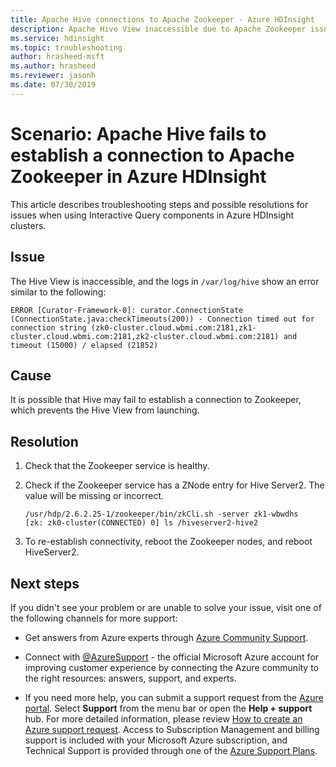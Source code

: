```yaml
---
title: Apache Hive connections to Apache Zookeeper - Azure HDInsight
description: Apache Hive View inaccessible due to Apache Zookeeper issues in Azure HDInsight
ms.service: hdinsight
ms.topic: troubleshooting
author: hrasheed-msft
ms.author: hrasheed
ms.reviewer: jasonh
ms.date: 07/30/2019
---
```


# Scenario: Apache Hive fails to establish a connection to Apache Zookeeper in Azure HDInsight

This article describes troubleshooting steps and possible resolutions for issues when using Interactive Query components in Azure HDInsight clusters.

## Issue

The Hive View is inaccessible, and the logs in `/var/log/hive` show an error similar to the following:

```
ERROR [Curator-Framework-0]: curator.ConnectionState (ConnectionState.java:checkTimeouts(200)) - Connection timed out for connection string (zk0-cluster.cloud.wbmi.com:2181,zk1-cluster.cloud.wbmi.com:2181,zk2-cluster.cloud.wbmi.com:2181) and timeout (15000) / elapsed (21852)
```

## Cause

It is possible that Hive may fail to establish a connection to Zookeeper, which prevents the Hive View from launching.

## Resolution

1. Check that the Zookeeper service is healthy.

1. Check if the Zookeeper service has a ZNode entry for Hive Server2. The value will be missing or incorrect.

    ```
    /usr/hdp/2.6.2.25-1/zookeeper/bin/zkCli.sh -server zk1-wbwdhs
    [zk: zk0-cluster(CONNECTED) 0] ls /hiveserver2-hive2
    ```

1. To re-establish connectivity, reboot the Zookeeper nodes, and reboot HiveServer2.

## Next steps

If you didn't see your problem or are unable to solve your issue, visit one of the following channels for more support:

* Get answers from Azure experts through [Azure Community Support](https://azure.microsoft.com/support/community/).

* Connect with [@AzureSupport](https://twitter.com/azuresupport) - the official Microsoft Azure account for improving customer experience by connecting the Azure community to the right resources: answers, support, and experts.

* If you need more help, you can submit a support request from the [Azure portal](https://portal.azure.com/?#blade/Microsoft_Azure_Support/HelpAndSupportBlade/). Select **Support** from the menu bar or open the **Help + support** hub. For more detailed information, please review [How to create an Azure support request](../../azure-portal/supportability/how-to-create-azure-support-request.md). Access to Subscription Management and billing support is included with your Microsoft Azure subscription, and Technical Support is provided through one of the [Azure Support Plans](https://azure.microsoft.com/support/plans/).